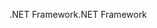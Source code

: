 <span data-ttu-id="9d5ae-101">.NET Framework</span><span class="sxs-lookup"><span data-stu-id="9d5ae-101">.NET Framework</span></span>